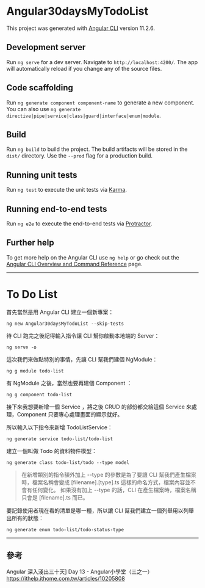 # Angular30daysMyTodoList

This project was generated with [Angular CLI](https://github.com/angular/angular-cli) version 11.2.6.

## Development server

Run `ng serve` for a dev server. Navigate to `http://localhost:4200/`. The app will automatically reload if you change any of the source files.

## Code scaffolding

Run `ng generate component component-name` to generate a new component. You can also use `ng generate directive|pipe|service|class|guard|interface|enum|module`.

## Build

Run `ng build` to build the project. The build artifacts will be stored in the `dist/` directory. Use the `--prod` flag for a production build.

## Running unit tests

Run `ng test` to execute the unit tests via [Karma](https://karma-runner.github.io).

## Running end-to-end tests

Run `ng e2e` to execute the end-to-end tests via [Protractor](http://www.protractortest.org/).

## Further help

To get more help on the Angular CLI use `ng help` or go check out the [Angular CLI Overview and Command Reference](https://angular.io/cli) page.



-------------------------------------------------------------

# To Do List




首先當然是用 Angular CLI 建立一個新專案：

```
ng new Angular30daysMyTodoList --skip-tests
```

待 CLI 跑完之後記得輸入指令讓 CLI 幫你啟動本地端的 Server：

```
ng serve -o
```

這次我們來做點特別的事情，先讓 CLI 幫我們建個 NgModule：

```
ng g module todo-list
```

有 NgModule 之後，當然也要再建個 Component ：

```
ng g component todo-list
```


接下來我想要新增一個 Service ，將之後 CRUD 的部份都交給這個 Service 來處理，Component 只要專心處理畫面的顯示就好。

所以輸入以下指令來新增 TodoListService：

```
ng generate service todo-list/todo-list
```


建立一個叫做 Todo 的資料物件模型：

```
ng generate class todo-list/todo --type model
```

> 在新增類別的指令額外加上 --type 的參數是為了要讓 CLI 幫我們產生檔案時，檔案名稱會變成 [filename].[type].ts 這樣的命名方式，檔案內容並不會有任何變化。
如果沒有加上 --type 的話，CLI 在產生檔案時，檔案名稱只會是 [filename].ts 而已。



要記錄使用者現在看的清單是哪一種，所以讓 CLI 幫我們建立一個列舉用以列舉出所有的狀態：

```
ng generate enum todo-list/todo-status-type
```




-------------------------------------------------------------


## 參考


Angular 深入淺出三十天] Day 13 - Angular小學堂（三之一）
https://ithelp.ithome.com.tw/articles/10205808









